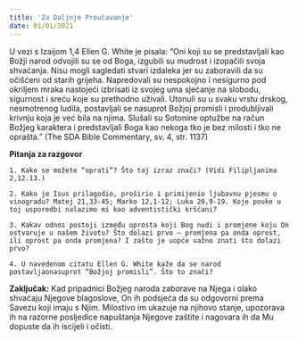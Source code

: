 ```yaml
---
title: 'Za Daljnje Proučavanje'
date: 01/01/2021
---
```


U vezi s Izaijom 1,4 Ellen G. White je pisala: “Oni koji su se predstavljali kao Božji narod odvojili su se od Boga, izgubili su mudrost i izopačili svoja shvaćanja. Nisu mogli sagledati stvari izdaleka jer su zaboravili da su očišćeni od starih grijeha. Napredovali su nespokojno i nesigurno pod okriljem mraka nastojeći izbrisati iz svojeg uma sjećanje na slobodu, sigurnost i sreću koje su prethodno uživali. Utonuli su u svaku vrstu drskog, nesmotrenog ludila, postavljali se nasuprot Božjoj promisli i produbljivali krivnju koja je već bila na njima. Slušali su Sotonine optužbe na račun Božjeg karaktera i predstavljali Boga kao nekoga tko je bez milosti i tko ne oprašta.” (The SDA Bible Commentary, sv. 4, str. 1137)

**Pitanja za razgovor**

`1.	Kako se možete “oprati”? Što taj izraz znači? (Vidi Filipljanima 2,12.13.)`

`2.	Kako je Isus prilagodio, proširio i primijenio ljubavnu pjesmu o vinogradu? Matej 21,33-45; Marko 12,1-12; Luka 20,9-19. Koje pouke u toj usporedbi nalazimo mi kao adventistički kršćani?`

`3.	Kakav odnos postoji između oprosta koji Bog nudi i promjene koju On ostvaruje u našem životu? Što dolazi prvo — promjena pa onda oprost, ili oprost pa onda promjena? I zašto je uopće važno znati što dolazi prvo?`

`4.	U navedenom citatu Ellen G. White kaže da se narod postavljaonasuprot “Božjoj promisli”. Što to znači?`

**Zaključak:** Kad pripadnici Božjeg naroda zaborave na Njega i olako shvaćaju Njegove blagoslove, On ih podsjeća da su odgovorni prema Savezu koji imaju s Njim. Milostivo im ukazuje na njihovo stanje, upozorava ih na razorne posljedice napuštanja Njegove zaštite i nagovara ih da Mu dopuste da ih iscijeli i očisti.